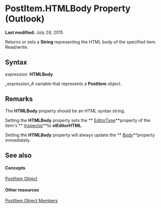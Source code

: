 
# PostItem.HTMLBody Property (Outlook)

 **Last modified:** July 28, 2015

Returns or sets a  **String** representing the HTML body of the specified item. Read/write.

## Syntax

 _expression_. **HTMLBody**

 _expression_A variable that represents a  **PostItem** object.


## Remarks

The  **HTMLBody** property should be an HTML syntax string.

Setting the  **HTMLBody** property sets the ** [EditorType](b19e552b-1e8a-8915-f793-396860910f40.md)**property of the item's  ** [Inspector](d7384756-669c-0549-1032-c3b864187994.md)**to  **olEditorHTML**.

Setting the  **HTMLBody** property will always update the ** [Body](74e2a1bd-bd05-e5cb-2594-3c9988634fdc.md)**property immediately.


## See also


#### Concepts


 [PostItem Object](de44065d-4e93-315a-279f-7b92f09c0465.md)
#### Other resources


 [PostItem Object Members](5b150db1-c96d-0721-ec36-d5b5ebc20fd8.md)
